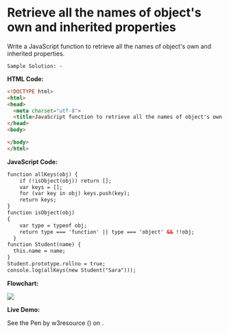 # Retrieve all the names of object's own and inherited properties

Write a JavaScript function to retrieve all the names of object's own and inherited properties.

```
Sample Solution: -
```

**HTML Code:**

```html
<!DOCTYPE html>
<html>
<head>
  <meta charset="utf-8">
  <title>JavaScript function to retrieve all the names of object's own and inherited properties.</title>
</head>
<body>

</body>
</html>

```

**JavaScript Code:**

```html
function allKeys(obj) {
    if (!isObject(obj)) return [];
    var keys = [];
    for (var key in obj) keys.push(key);
    return keys;
}
function isObject(obj) 
{
    var type = typeof obj;
    return type === 'function' || type === 'object' && !!obj;
  }
function Student(name) {
  this.name = name;
}
Student.prototype.rollno = true;
console.log(allKeys(new Student("Sara")));

```

**Flowchart:**

![](https://www.w3resource.com/w3r_images/javascript-object-exercise-13.png)

**Live Demo:**

<section class="expand-codepen"><p data-height="380" data-theme-id="0" data-slug-hash="jGLepN" data-default-tab="js,result" data-user="w3resource" data-embed-version="2" data-pen-title="JavaScript - common-editor-exercises" data-editable="true" class="codepen">See the Pen by w3resource () on .</p><codepen></codepen></section>